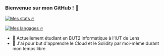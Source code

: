 ### Bienvenue sur mon GitHub ! 👋
[![Mes stats 🔥](https://github-readme-stats.vercel.app/api?username=PotlaETU)](https://github.com/PotlaETU?tab=repositories)

[![Mes langages 🔥](https://github-readme-stats.vercel.app/api/top-langs/?username=PotlaETU)](https://github.com/PotlaETU?tab=repositories)

- 🔭 Actuellement étudiant en BUT2 informatique à l'IUT de Lens
- 🌱 J'ai pour but d'apprendre le Cloud et le Solidity par moi-même durant mon temps libre

